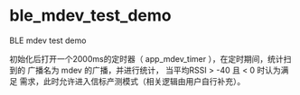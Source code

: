 # ble_mdev_test_demo

BLE mdev test demo

初始化后打开一个2000ms的定时器（ app_mdev_timer ），在定时期间，统计扫到的 广播名为 mdev 的广播，并进行统计， 当平均RSSI  > -40 且 < 0 时认为满足 需求，此时允许进入信标产测模式（相关逻辑由用户自行补充）。